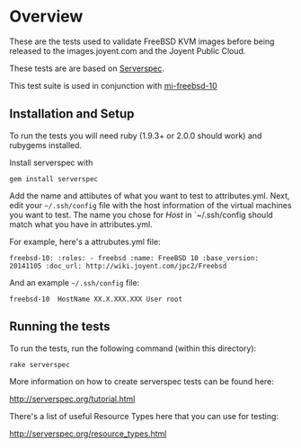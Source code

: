 # Overview

These are the tests used to validate FreeBSD KVM images before being released to the images.joyent.com and the Joyent Public Cloud.

These tests are are based on [Serverspec](http://serverspec.org).

This test suite is used in conjunction with [mi-freebsd-10](https://github.com/joyent/mi-freebsd-10)

## Installation and Setup

To run the tests you will need ruby (1.9.3+ or 2.0.0 should work) and rubygems installed.

Install serverspec with

`gem install serverspec`

Add the name and attibutes of what you want to test to attributes.yml. Next, edit your `~/.ssh/config` file with the host information of the virtual machines you want to test. The name you chose for _Host_ in `~/.ssh/config should match what you have in attributes.yml. 

For example, here's a attrubutes.yml file:

``
freebsd-10:
  :roles:
    - freebsd
  :name: FreeBSD 10
  :base_version: 20141105
  :doc_url: http://wiki.joyent.com/jpc2/Freebsd
``

And an example `~/.ssh/config` file:

``
freebsd-10 
  HostName XX.X.XXX.XXX
  User root
``

## Running the tests

To run the tests, run the following command (within this directory):

`rake serverspec`

More information on how to create serverspec tests can be found here:

http://serverspec.org/tutorial.html

There's a list of useful Resource Types here that you can use for testing:

http://serverspec.org/resource_types.html
